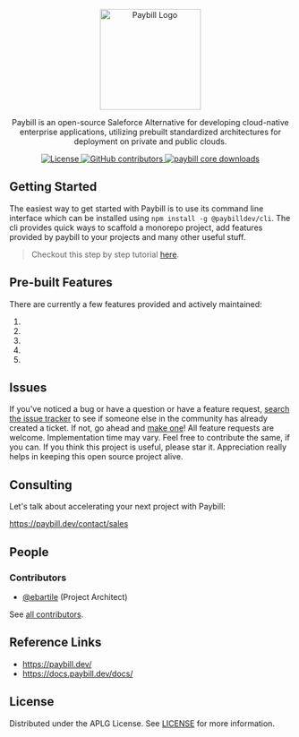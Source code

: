 <p align="center">
  <a href="https://paybill.dev" target="blank"><img src="https://paybill.dev/logo-wordmark--light.png" width="180" alt="Paybill Logo" /></a>
</p>

<p align="center">
  Paybill is an open-source Saleforce Alternative for developing cloud-native enterprise applications, utilizing prebuilt standardized architectures for deployment on private and public clouds.
</p>

<p align="center">
<a href="./LICENSE">
<img src="https://img.shields.io/github/license/paybilldev/paybill?style=for-the-badge" alt="License" />
</a>
<a href="https://github.com/paybilldev/paybill/graphs/contributors" target="_blank">
  <img alt="GitHub contributors" src="https://img.shields.io/github/contributors/paybilldev/paybill?style=for-the-badge">
</a>
<a href="https://www.npmjs.com/@paybilldev/core" target="_blank">
  <img alt="paybill core downloads" src="https://img.shields.io/npm/dm/@paybilldev/core?style=for-the-badge">
</a>
</p>

## Getting Started

The easiest way to get started with Paybill is to use its command line interface which can be installed using `npm install -g @paybilldev/cli`. The cli provides quick ways to scaffold a monorepo project, add features provided by paybill to your projects and many other useful stuff.

> Checkout this step by step tutorial [here](packages/cli/README.md).

## Pre-built Features

There are currently a few features provided and actively maintained:

1. 
2. 
3. 
4. 
5. 

## Issues

If you've noticed a bug or have a question or have a feature request, [search the issue tracker](https://github.com/paybilldev/paybill/issues) to see if someone else in the community has already created a ticket. If not, go ahead and [make one](https://github.com/paybilldev/paybill/issues/new/choose)! All feature requests are welcome. Implementation time may vary. Feel free to contribute the same, if you can. If you think this project is useful, please star it. Appreciation really helps in keeping this open source project alive.

## Consulting

Let's talk about accelerating your next project with Paybill:

https://paybill.dev/contact/sales

## People

### Contributors

- [@ebartile](https://github.com/ebartile) (Project Architect)

See [all contributors](https://github.com/paybilldev/paybill/graphs/contributors).

## Reference Links

- https://paybill.dev/
- https://docs.paybill.dev/docs/

## License

Distributed under the APLG License. See [LICENSE](LICENSE) for more information.
